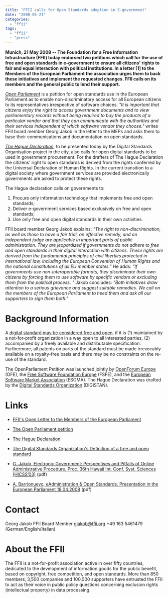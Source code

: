 ```yaml
---
title: "FFII calls for Open Standards adoption in E-government"
date: "2008-05-21"
categories: 
  - "ffii"
tags: 
  - "ffii"
  - "press"
---
```


**Munich, 21 May 2008 -- The Foundation for a Free Information Infrastructure (FFII) today endorsed two petitions which call for the use of free and open standards in e-government to ensure all citizens' rights to fair and equal interaction with political institutions. In a letter \[1\] to the Members of the European Parliament the association urges them to back these initiatives and implement the requested changes. FFII calls on its members and the general public to lend their support.**

_[Open Parliament](http://www.openparliament.eu/)_ is a petition for open standards use in the European Parliament as to enable non-discriminatory access for all European citizens to its representatives irrespective of software choices. _"It is important that citizens enjoy the right to access government documents and to view parliamentary records without being required to buy the products of a particular vendor and that they can communicate with the authorities and their services independent of which software vendor they choose."_ writes FFII board member Georg Jakob in the letter to the MEPs and asks them to base their communications and documentation on open standards.

_[The Hague Declaration](http://www.digistan.org/hague-declaration:en)_, to be presented today by the Digital Standards Organisation project in the city, also calls for open digital standards to be used in government procurement. For the drafters of The Hague Declaration the citizens' right to open standards is derived from the rights conferred by the Universal Declaration of Human Rights. In the current transition to a digital society where government services are provided electronically governments are asked to protect these rights.

The Hague declaration calls on governments to:

1. Procure only information technology that implements free and open standards;
2. Deliver e-government services based exclusively on free and open standards;
3. Use only free and open digital standards in their own activities.

FFII board member Georg Jakob explains: _"The right to non-discrimination, as well as those to have a fair trial, an effective remedy, and an independent judge are applicable in important parts of public administration. They are jeopardized if governments do not adhere to free and open standards in their digital interaction with citizens. These rights are derived from the fundamental principles of civil liberties protected in international law, including the European Convention of Human Rights and the national constitutions of all EU member states."_ He adds: _"If governments use non-interoperable formats, they discriminate their own citizens by forcing them to use software by specific vendors or excluding them from the political process. "_ Jakob concludes: _"Both initiatives draw attention to a serious grievance and suggest suitable remedies. We call on the members of the European Parliament to heed them and ask all our supporters to sign them both."_

# Background Information

A [digital standard may be considered free and open](http://www.digistan.org/open-standard:definition), if it is (1) maintained by a not-for-profit organization in a way open to all interested parties, (2) accompanied by a freely available and distributable specification. Furthermore, all patents on parts of the standard must be made irrevocably available on a royalty-free basis and there may be no constraints on the re-use of the standard.

The OpenParliament Petition was launched jointly by [OpenForum Europe](http://www.openforumeurope.org/) (OFE), the [Free Software Foundation Europe](http://www.fsfe.org/) (FSFE), and the [European Software Market Association](http://www.esoma.org/) (ESOMA). The Hague Declaration was drafted by the [Digital Standards Organization](http://www.digistan.org/) (DIGISTAN).

# Links

- [FFII's Open Letter to the Members of the European Parliament](https://action.ffii.org/080520_Letter_to_MEPs)
    
- [The Open Parliament petition](http://www.openparliament.eu/)
    
- [The Hague Declaration](http://www.digistan.org/hague-declaration:en)
    
- [The Digital Standards Organization's Definition of a free and open standard](http://www.digistan.org/open-standard:definition)
    
- [G. Jakob, Electronic Government: Perspectives and Pitfalls of Online Administrative Procedure, Proc. 36th Hawaii Int. Conf. Syst. Sciences (HICSS’03)](http://csdl2.computer.org/comp/proceedings/hicss/2003/1874/05/187450139b.pdf) (pdf)
    
- [A. Barrionuevo, eAdministration & Open Standards, Presentation in the European Parliament 18.04.2008](http://www.davidhammerstein.org/documentos/Ponencia_AlbertoBarrionuevo.pdf) (pdf)
    

# Contact

Georg Jakob FFII Board Member [gjakob@ffii.org](mailto:gjakob@ffii.org) +49 163 5461479 (German/English/Italian)

# About the FFII

The FFII is a not-for-profit association active in over fifty countries, dedicated to the development of information goods for the public benefit, based on copyright, free competition, and open standards. More than 850 members, 3,500 companies and 100,000 supporters have entrusted the FFII to act as their voice in public policy questions concerning exclusion rights (intellectual property) in data processing.
